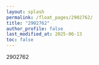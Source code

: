 ```yaml
---
layout: splash
permalink: /float_pages/2902762/
title: "2902762"
author_profile: false
last_modified_at: 2025-06-13
toc: false
---
```

 
2902762

